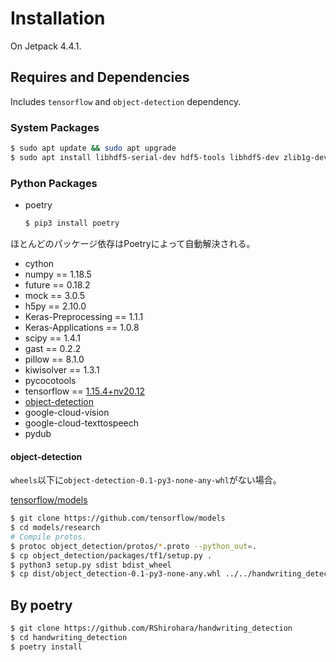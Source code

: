 # Installation

On Jetpack 4.4.1.

## Requires and Dependencies

Includes `tensorflow` and `object-detection` dependency.

### System Packages

```bash
$ sudo apt update && sudo apt upgrade
$ sudo apt install libhdf5-serial-dev hdf5-tools libhdf5-dev zlib1g-dev zip libjpeg8-dev liblapack-dev libblas-dev gfortran libffi-dev openssl-dev protobuf-compiler libxslt1-dev
```

### Python Packages

- poetry

  ```bash
  $ pip3 install poetry
  ```

ほとんどのパッケージ依存はPoetryによって自動解決される。

- cython
- numpy == 1.18.5
- future == 0.18.2
- mock == 3.0.5
- h5py == 2.10.0
- Keras-Preprocessing == 1.1.1
- Keras-Applications == 1.0.8
- scipy == 1.4.1
- gast == 0.2.2
- pillow == 8.1.0
- kiwisolver == 1.3.1
- pycocotools
- tensorflow == [1.15.4+nv20.12](https://developer.download.nvidia.com/compute/redist/jp/v44/tensorflow/tensorflow-1.15.4+nv20.12-cp36-cp36m-linux_aarch64.whl)
- [object-detection](https://github.com/tensorflow/models/blob/master/research/object_detection/g3doc/tf1.md)
- google-cloud-vision
- google-cloud-texttospeech
- pydub

#### object-detection

`wheels`以下に`object-detection-0.1-py3-none-any-whl`がない場合。

[tensorflow/models](https://github.com/tensorflow/models/blob/master/research/object_detection/g3doc/tf1.md)

```bash
$ git clone https://github.com/tensorflow/models
$ cd models/research
# Compile protos.
$ protoc object_detection/protos/*.proto --python_out=.
$ cp object_detection/packages/tf1/setup.py .
$ python3 setup.py sdist bdist_wheel
$ cp dist/object_detection-0.1-py3-none-any.whl ../../handwriting_detection/wheels/
```

## By poetry

```bash
$ git clone https://github.com/RShirohara/handwriting_detection
$ cd handwriting_detection
$ poetry install
```
